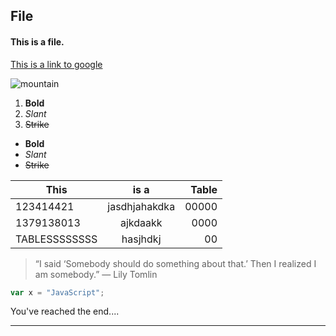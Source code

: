 ## File
#### This is a file.

[This is a link to google](https://www.google.com)

![mountain](https://encrypted-tbn0.gstatic.com/images?q=tbn:ANd9GcTzDqs9Iv78cgTsVEYq_e7LyjsEINeo6h6CXoeGj-1l07FC26M_Ew "Mountain")

1. **Bold** 
2. _Slant_ 
3. ~~Strike~~

* **Bold** 
* _Slant_ 
* ~~Strike~~

| This          | is a          | Table |
| ------------- |:-------------:| -----:|
| 123414421     | jasdhjahakdka | 00000 |
| 1379138013    | ajkdaakk      |  0000 |
| TABLESSSSSSSS | hasjhdkj      |    00 |


> “I said ‘Somebody should do something about that.’ Then I realized I am somebody.” ― Lily Tomlin

```javascript
var x = "JavaScript";
```

You've reached the end....
***
